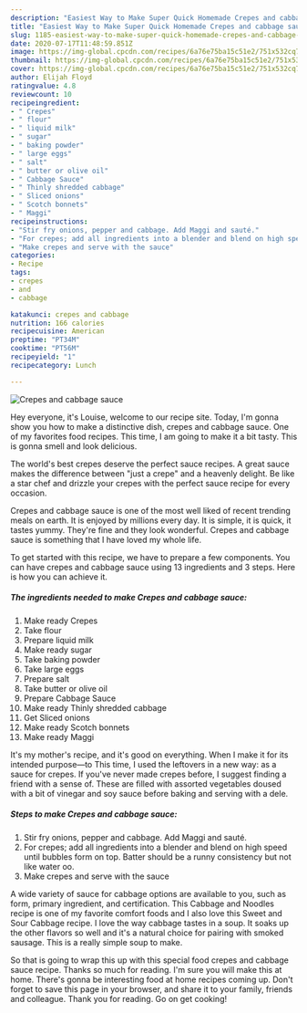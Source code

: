 ```yaml
---
description: "Easiest Way to Make Super Quick Homemade Crepes and cabbage sauce"
title: "Easiest Way to Make Super Quick Homemade Crepes and cabbage sauce"
slug: 1185-easiest-way-to-make-super-quick-homemade-crepes-and-cabbage-sauce
date: 2020-07-17T11:48:59.851Z
image: https://img-global.cpcdn.com/recipes/6a76e75ba15c51e2/751x532cq70/crepes-and-cabbage-sauce-recipe-main-photo.jpg
thumbnail: https://img-global.cpcdn.com/recipes/6a76e75ba15c51e2/751x532cq70/crepes-and-cabbage-sauce-recipe-main-photo.jpg
cover: https://img-global.cpcdn.com/recipes/6a76e75ba15c51e2/751x532cq70/crepes-and-cabbage-sauce-recipe-main-photo.jpg
author: Elijah Floyd
ratingvalue: 4.8
reviewcount: 10
recipeingredient:
- " Crepes"
- " flour"
- " liquid milk"
- " sugar"
- " baking powder"
- " large eggs"
- " salt"
- " butter or olive oil"
- " Cabbage Sauce"
- " Thinly shredded cabbage"
- " Sliced onions"
- " Scotch bonnets"
- " Maggi"
recipeinstructions:
- "Stir fry onions, pepper and cabbage. Add Maggi and sauté."
- "For crepes; add all ingredients into a blender and blend on high speed until bubbles form on top. Batter should be a runny consistency but not like water oo."
- "Make crepes and serve with the sauce"
categories:
- Recipe
tags:
- crepes
- and
- cabbage

katakunci: crepes and cabbage 
nutrition: 166 calories
recipecuisine: American
preptime: "PT34M"
cooktime: "PT56M"
recipeyield: "1"
recipecategory: Lunch

---
```



![Crepes and cabbage sauce](https://img-global.cpcdn.com/recipes/6a76e75ba15c51e2/751x532cq70/crepes-and-cabbage-sauce-recipe-main-photo.jpg)

Hey everyone, it's Louise, welcome to our recipe site. Today, I'm gonna show you how to make a distinctive dish, crepes and cabbage sauce. One of my favorites food recipes. This time, I am going to make it a bit tasty. This is gonna smell and look delicious.

The world&#39;s best crepes deserve the perfect sauce recipes. A great sauce makes the difference between &#34;just a crepe&#34; and a heavenly delight. Be like a star chef and drizzle your crepes with the perfect sauce recipe for every occasion.

Crepes and cabbage sauce is one of the most well liked of recent trending meals on earth. It is enjoyed by millions every day. It is simple, it is quick, it tastes yummy. They're fine and they look wonderful. Crepes and cabbage sauce is something that I have loved my whole life.


To get started with this recipe, we have to prepare a few components. You can have crepes and cabbage sauce using 13 ingredients and 3 steps. Here is how you can achieve it.

<!--inarticleads1-->

##### The ingredients needed to make Crepes and cabbage sauce:

1. Make ready  Crepes
1. Take  flour
1. Prepare  liquid milk
1. Make ready  sugar
1. Take  baking powder
1. Take  large eggs
1. Prepare  salt
1. Take  butter or olive oil
1. Prepare  Cabbage Sauce
1. Make ready  Thinly shredded cabbage
1. Get  Sliced onions
1. Make ready  Scotch bonnets
1. Make ready  Maggi


It&#39;s my mother&#39;s recipe, and it&#39;s good on everything. When I make it for its intended purpose—to This time, I used the leftovers in a new way: as a sauce for crepes. If you&#39;ve never made crepes before, I suggest finding a friend with a sense of. These are filled with assorted vegetables doused with a bit of vinegar and soy sauce before baking and serving with a dele. 

<!--inarticleads2-->

##### Steps to make Crepes and cabbage sauce:

1. Stir fry onions, pepper and cabbage. Add Maggi and sauté.
1. For crepes; add all ingredients into a blender and blend on high speed until bubbles form on top. Batter should be a runny consistency but not like water oo.
1. Make crepes and serve with the sauce


A wide variety of sauce for cabbage options are available to you, such as form, primary ingredient, and certification. This Cabbage and Noodles recipe is one of my favorite comfort foods and I also love this Sweet and Sour Cabbage recipe. I love the way cabbage tastes in a soup. It soaks up the other flavors so well and it&#39;s a natural choice for pairing with smoked sausage. This is a really simple soup to make. 

So that is going to wrap this up with this special food crepes and cabbage sauce recipe. Thanks so much for reading. I'm sure you will make this at home. There's gonna be interesting food at home recipes coming up. Don't forget to save this page in your browser, and share it to your family, friends and colleague. Thank you for reading. Go on get cooking!

